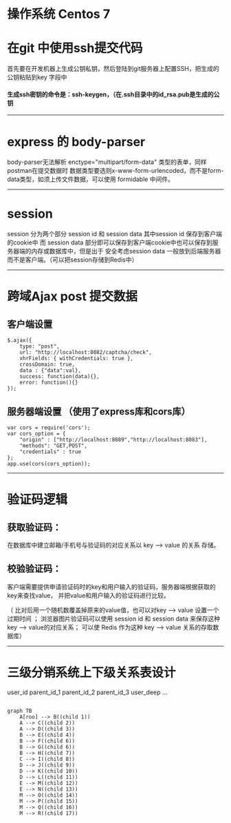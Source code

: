 # 操作系统 Centos 7
# 在git 中使用ssh提交代码
首先要在开发机器上生成公钥私钥，然后登陆到git服务器上配置SSH，把生成的公钥粘贴到key 字段中
#### 生成ssh密钥的命令是：ssh-keygen，（在.ssh目录中的id_rsa.pub是生成的公钥

***
# express 的 body-parser
body-parser无法解析 enctype="multipart/form-data" 类型的表单，同样postman在提交数据时
数据类型要选则x-www-form-urlencoded，而不是form-data类型，如须上传文件数据，可以使用
formidable 中间件。

***
# session
session 分为两个部分 session id 和 session data 其中session id 保存到客户端的cookie中
而 session data 部分即可以保存到客户端cookie中也可以保存到服务器端的内存或数据库中，但是出于
安全考虑session data 一般放到后端服务器而不是客户端。（可以把session存储到Redis中）

***
# 跨域Ajax post 提交数据
## 客户端设置
    $.ajax({
        type: "post",
        url: "http://localhost:8082/captcha/check",
        xhrFields: { withCredentials: true },
        crossDomain: true,
        data : {"data":val},
        success: function(data){},
        error: function(){}
    });
## 服务器端设置 （使用了express库和cors库）
    var cors = require('cors');
    var cors_option = {
        "origin" : ["http://localhost:8089","http://localhost:8083"],
        "methods": "GET,POST",
        "credentials" : true
    };
    app.use(cors(cors_option));

***
# 验证码逻辑
## 获取验证码：
在数据库中建立邮箱/手机号与验证码的对应关系以 key --> value 的关系 存储。
## 校验验证码：
客户端需要提供申请验证码时的key和用户输入的验证码，服务器端根据获取的key来查找value，
并把value和用户输入的验证码进行比较。

（ 比对后用一个随机数覆盖掉原来的value值，也可以对key --> value 设置一个过期时间 ；
 浏览器图片验证码可以使用 session id 和 session data 来保存这种key --> value的对应关系；
 可以使 Redis 作为这种 key --> value 关系的存取数据库）

***
# 三级分销系统上下级关系表设计
user_id  parent_id_1 parent_id_2 parent_id_3 user_deep ...

```

graph TB
    A[roo] --> B((child 1))
    A --> C((child 2))
    A --> D((child 3))
    B --> E((child 4))
    B --> F((child 6))
    B --> G((child 6))
    B --> H((child 7))
    C --> I((child 8))
    D --> J((child 9))
    D --> K((child 10))
    D --> L((child 11))
    E --> M((child 12))
    E --> N((child 13))
    M --> O((child 14))
    M --> P((child 15))
    M --> Q((child 16))
    M --> R((child 17))

```





















